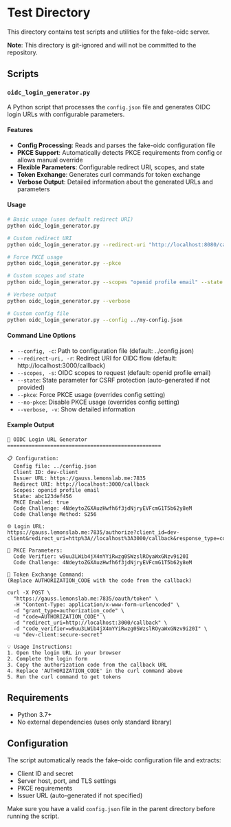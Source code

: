 # Test Directory

This directory contains test scripts and utilities for the fake-oidc server.

**Note**: This directory is git-ignored and will not be committed to the repository.

## Scripts

### `oidc_login_generator.py`

A Python script that processes the `config.json` file and generates OIDC login URLs with configurable parameters.

#### Features

- **Config Processing**: Reads and parses the fake-oidc configuration file
- **PKCE Support**: Automatically detects PKCE requirements from config or allows manual override
- **Flexible Parameters**: Configurable redirect URI, scopes, and state
- **Token Exchange**: Generates curl commands for token exchange
- **Verbose Output**: Detailed information about the generated URLs and parameters

#### Usage

```bash
# Basic usage (uses default redirect URI)
python oidc_login_generator.py

# Custom redirect URI
python oidc_login_generator.py --redirect-uri "http://localhost:8080/callback"

# Force PKCE usage
python oidc_login_generator.py --pkce

# Custom scopes and state
python oidc_login_generator.py --scopes "openid profile email" --state "my-test-state"

# Verbose output
python oidc_login_generator.py --verbose

# Custom config file
python oidc_login_generator.py --config ../my-config.json
```

#### Command Line Options

- `--config, -c`: Path to configuration file (default: ../config.json)
- `--redirect-uri, -r`: Redirect URI for OIDC flow (default: http://localhost:3000/callback)
- `--scopes, -s`: OIDC scopes to request (default: openid profile email)
- `--state`: State parameter for CSRF protection (auto-generated if not provided)
- `--pkce`: Force PKCE usage (overrides config setting)
- `--no-pkce`: Disable PKCE usage (overrides config setting)
- `--verbose, -v`: Show detailed information

#### Example Output

```
🔐 OIDC Login URL Generator
==================================================

📋 Configuration:
  Config file: ../config.json
  Client ID: dev-client
  Issuer URL: https://gauss.lemonslab.me:7835
  Redirect URI: http://localhost:3000/callback
  Scopes: openid profile email
  State: abc123def456
  PKCE Enabled: true
  Code Challenge: 4NdeytoZGXAuzHwfh6f3jdNjryEVFcmG1T5b62y8eM
  Code Challenge Method: S256

🌐 Login URL:
https://gauss.lemonslab.me:7835/authorize?client_id=dev-client&redirect_uri=http%3A//localhost%3A3000/callback&response_type=code&scope=openid%20profile%20email&state=abc123def456&code_challenge=4NdeytoZGXAuzHwfh6f3jdNjryEVFcmG1T5b62y8eM&code_challenge_method=S256

🔑 PKCE Parameters:
  Code Verifier: w9uu3LWib4jX4mYYiRwzg0SWzslROyaWxGNzv9i20I
  Code Challenge: 4NdeytoZGXAuzHwfh6f3jdNjryEVFcmG1T5b62y8eM

📝 Token Exchange Command:
(Replace AUTHORIZATION_CODE with the code from the callback)

curl -X POST \
  "https://gauss.lemonslab.me:7835/oauth/token" \
  -H "Content-Type: application/x-www-form-urlencoded" \
  -d "grant_type=authorization_code" \
  -d "code=AUTHORIZATION_CODE" \
  -d "redirect_uri=http://localhost:3000/callback" \
  -d "code_verifier=w9uu3LWib4jX4mYYiRwzg0SWzslROyaWxGNzv9i20I" \
  -u "dev-client:secure-secret"

💡 Usage Instructions:
1. Open the login URL in your browser
2. Complete the login form
3. Copy the authorization code from the callback URL
4. Replace 'AUTHORIZATION_CODE' in the curl command above
5. Run the curl command to get tokens
```

## Requirements

- Python 3.7+
- No external dependencies (uses only standard library)

## Configuration

The script automatically reads the fake-oidc configuration file and extracts:
- Client ID and secret
- Server host, port, and TLS settings
- PKCE requirements
- Issuer URL (auto-generated if not specified)

Make sure you have a valid `config.json` file in the parent directory before running the script.
